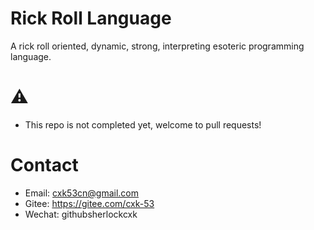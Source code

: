# Rick Roll Language
A rick roll oriented, dynamic, strong, interpreting esoteric programming language.
# ⚠
- This repo is not completed yet, welcome to pull requests!

# Contact
- Email: cxk53cn@gmail.com
- Gitee: https://gitee.com/cxk-53
- Wechat: githubsherlockcxk
